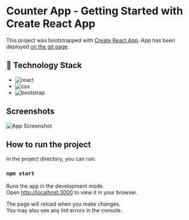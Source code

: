 # Counter App - Getting Started with Create React App

This project was bootstrapped with [Create React App](https://github.com/facebook/create-react-app).
App has been deployed [on the git page](https://vvu08.github.io/counter-react/).

## 🔗 Technology Stack
* ![react](https://img.shields.io/badge/React-20232A?style=for-the-badge&logo=react&logoColor=61DAFB)
* ![css](https://img.shields.io/badge/CSS-239120?&style=for-the-badge&logo=css3&logoColor=white) 
* ![bootstrap](https://img.shields.io/badge/Bootstrap-563D7C?style=for-the-badge&logo=bootstrap&logoColor=white)

## Screenshots

![App Screenshot](https://i.postimg.cc/xj7BXDsS/image.png)

## How to run the project

In the project directory, you can run:

### `npm start`

Runs the app in the development mode.\
Open [http://localhost:3000](http://localhost:3000) to view it in your browser.

The page will reload when you make changes.\
You may also see any lint errors in the console.
